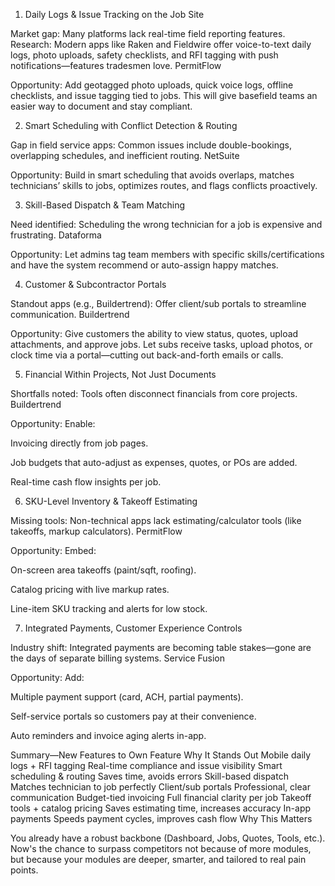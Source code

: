 1. Daily Logs & Issue Tracking on the Job Site

Market gap: Many platforms lack real-time field reporting features.
Research: Modern apps like Raken and Fieldwire offer voice-to-text daily logs, photo uploads, safety checklists, and RFI tagging with push notifications—features tradesmen love. 
PermitFlow

Opportunity: Add geotagged photo uploads, quick voice logs, offline checklists, and issue tagging tied to jobs. This will give basefield teams an easier way to document and stay compliant.

2. Smart Scheduling with Conflict Detection & Routing

Gap in field service apps: Common issues include double-bookings, overlapping schedules, and inefficient routing. 
NetSuite

Opportunity: Build in smart scheduling that avoids overlaps, matches technicians’ skills to jobs, optimizes routes, and flags conflicts proactively.

3. Skill-Based Dispatch & Team Matching

Need identified: Scheduling the wrong technician for a job is expensive and frustrating. 
Dataforma

Opportunity: Let admins tag team members with specific skills/certifications and have the system recommend or auto-assign happy matches.

4. Customer & Subcontractor Portals

Standout apps (e.g., Buildertrend): Offer client/sub portals to streamline communication. 
Buildertrend

Opportunity: Give customers the ability to view status, quotes, upload attachments, and approve jobs. Let subs receive tasks, upload photos, or clock time via a portal—cutting out back-and-forth emails or calls.

5. Financial Within Projects, Not Just Documents

Shortfalls noted: Tools often disconnect financials from core projects. 
Buildertrend

Opportunity: Enable:

Invoicing directly from job pages.

Job budgets that auto-adjust as expenses, quotes, or POs are added.

Real-time cash flow insights per job.

6. SKU-Level Inventory & Takeoff Estimating

Missing tools: Non-technical apps lack estimating/calculator tools (like takeoffs, markup calculators). 
PermitFlow

Opportunity: Embed:

On-screen area takeoffs (paint/sqft, roofing).

Catalog pricing with live markup rates.

Line-item SKU tracking and alerts for low stock.

7. Integrated Payments, Customer Experience Controls

Industry shift: Integrated payments are becoming table stakes—gone are the days of separate billing systems. 
Service Fusion

Opportunity: Add:

Multiple payment support (card, ACH, partial payments).

Self-service portals so customers pay at their convenience.

Auto reminders and invoice aging alerts in-app.

Summary—New Features to Own
Feature	Why It Stands Out
Mobile daily logs + RFI tagging	Real-time compliance and issue visibility
Smart scheduling & routing	Saves time, avoids errors
Skill-based dispatch	Matches technician to job perfectly
Client/sub portals	Professional, clear communication
Budget-tied invoicing	Full financial clarity per job
Takeoff tools + catalog pricing	Saves estimating time, increases accuracy
In-app payments	Speeds payment cycles, improves cash flow
Why This Matters

You already have a robust backbone (Dashboard, Jobs, Quotes, Tools, etc.). Now's the chance to surpass competitors not because of more modules, but because your modules are deeper, smarter, and tailored to real pain points.